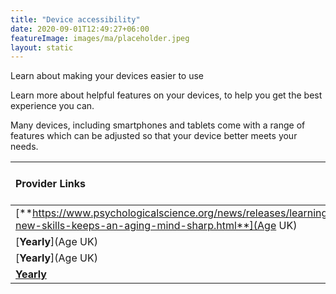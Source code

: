 ```yaml
---
title: "Device accessibility"
date: 2020-09-01T12:49:27+06:00
featureImage: images/ma/placeholder.jpeg
layout: static
---
```


Learn about making your devices easier to use

Learn more about helpful features on your devices, to help you get the best experience you can.

Many devices, including smartphones and tablets come with a range of features which can be adjusted so that your device better meets your needs.

| Provider Links      | Free or Paid  |  
| :-----------          | :--------------:      |  
| [**https://www.psychologicalscience.org/news/releases/learning-new-skills-keeps-an-aging-mind-sharp.html**](Age UK) | Online | 
| [**Yearly**](Age UK) | Online | 
| [**Yearly**](Age UK) | Online | 
| [**Yearly**](GCFGlobal.org) | Online | 
  

<br/><br/>






